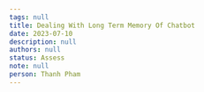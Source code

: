 ```yaml
---
tags: null
title: Dealing With Long Term Memory Of Chatbot
date: 2023-07-10
description: null
authors: null
status: Assess
note: null
person: Thanh Pham
---
```


